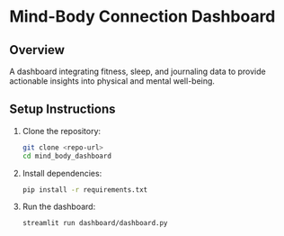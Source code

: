 # Mind-Body Connection Dashboard

## Overview
A dashboard integrating fitness, sleep, and journaling data to provide actionable insights into physical and mental well-being.

## Setup Instructions
1. Clone the repository:
    ```bash
    git clone <repo-url>
    cd mind_body_dashboard
    ```
2. Install dependencies:
    ```bash
    pip install -r requirements.txt
    ```
3. Run the dashboard:
    ```bash
    streamlit run dashboard/dashboard.py
    ```
